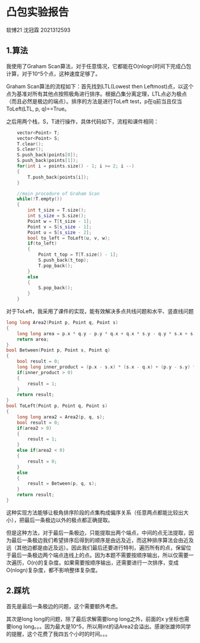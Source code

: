 # 凸包实验报告

软博21 沈冠霖 2021312593

## 1.算法

我使用了Graham Scan算法，对于任意情况，它都能在O(nlogn)时间下完成凸包计算，对于10^5个点，这种速度足够了。

Graham Scan算法的流程如下：首先找到LTL(Lowest then Leftmost)点，以这个点为基准对所有其他点按照极角进行排序。根据凸集分离定理，LTL点必为极点（而且必然是极边的端点）。排序的方法是进行ToLeft test，p在q前当且仅当ToLeft(LTL, p, q)==True。

之后用两个栈，S，T进行操作，具体代码如下，流程和课件相同：

```C++
	vector<Point> T;
    vector<Point> S;
    T.clear();
    S.clear();
    S.push_back(points[0]);
    S.push_back(points[1]);
    for(int i = points.size() - 1; i >= 2; i --)
    {
        T.push_back(points[i]);
    }

    //main procedure of Graham Scan
    while(!T.empty())
    {
        int t_size = T.size();
        int s_size = S.size();
        Point w = T[t_size - 1];
        Point v = S[s_size - 1];
        Point u = S[s_size - 2];
        bool to_left = ToLeft(u, v, w);
        if(to_left)
        {
            Point t_top = T[T.size() - 1];
            S.push_back(t_top);
            T.pop_back();
        }
        else 
        {
            S.pop_back();
        }
    }
```

对于ToLeft，我采用了课件的实现，能有效解决多点共线问题和水平、竖直线问题

```c++
long long Area2(Point p, Point q, Point s)
{
    long long area = p.x * q.y - p.y * q.x + q.x * s.y - q.y * s.x + s.x * p.y - s.y * p.x;
    return area;
}
bool Between(Point p, Point s, Point q)
{
    bool result = 0;
    long long inner_product = (p.x - s.x) * (s.x - q.x) + (p.y - s.y) * (s.y - q.y);
    if(inner_product > 0)
    {
        result = 1;
    }
    return result;
}
bool ToLeft(Point p, Point q, Point s)
{
    long long area2 = Area2(p, q, s);
    bool result = 0;
    if(area2 > 0)
    {
        result = 1;
    }
    else if(area2 < 0)
    {
        result = 0;
    }
    else 
    {
        result = Between(p, q, s);
    }
    return result;
}
```

这种实现方法能够让极角排序阶段的点集构成偏序关系（任意两点都能比较出大小），把最后一条极边以外的极点都正确提取。

但是这种方法，对于最后一条极边，只能提取出两个端点，中间的点无法提取，因为最后一条极边我们希望排序后得到的顺序是由远及近，而这种排序算法会由近及远（其他边都是由近及远）。因此我们最后还要进行特判，遍历所有的点，保留位于最后一条极边两个端点连线上的点。因为本题不需要按顺序输出，所以仅需要一次遍历，O(n)的复杂度。如果需要按顺序输出，还需要进行一次排序，变成O(nlogn)复杂度，都不影响整体复杂度。

## 2.踩坑

首先是最后一条极边的问题，这个需要额外考虑。

其次是long long的问题，除了最后求解需要long long之外，前面的x y坐标也需要long long。。。因为最大是10^5，所以用int的话Area2会溢出。感谢张雄帅同学的提醒，这个花费了我四五个小时的时间。。。